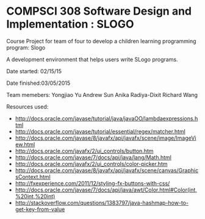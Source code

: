# COMPSCI 308 Software Design and Implementation : SLOGO  
Course Project for team of four to develop a children learning programming program: Slogo 

A development environment that helps users write SLogo programs.

Date started: 02/15/15

Date finished:03/05/2015


Team memebers:
Yongjiao Yu
Andrew Sun
Anika Radiya-Dixit
Richard Wang

Resources used:
* http://docs.oracle.com/javase/tutorial/java/javaOO/lambdaexpressions.html
* http://docs.oracle.com/javase/tutorial/essential/regex/matcher.html
* http://docs.oracle.com/javase/8/javafx/api/javafx/scene/image/ImageView.html
* http://docs.oracle.com/javafx/2/ui_controls/button.htm
* http://docs.oracle.com/javase/7/docs/api/java/lang/Math.html
* http://docs.oracle.com/javafx/2/ui_controls/color-picker.htm
* http://docs.oracle.com/javase/8/javafx/api/javafx/scene/canvas/GraphicsContext.html
* http://fxexperience.com/2011/12/styling-fx-buttons-with-css/
* http://docs.oracle.com/javase/7/docs/api/java/awt/Color.html#Color(int,%20int,%20int)
* http://stackoverflow.com/questions/1383797/java-hashmap-how-to-get-key-from-value




